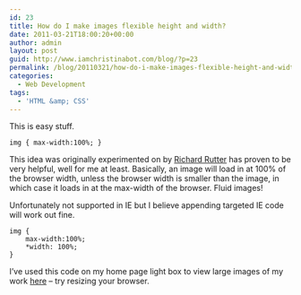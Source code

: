 ```yaml
---
id: 23
title: How do I make images flexible height and width?
date: 2011-03-21T18:00:20+00:00
author: admin
layout: post
guid: http://www.iamchristinabot.com/blog/?p=23
permalink: /blog/20110321/how-do-i-make-images-flexible-height-and-width/
categories:
  - Web Development
tags:
  - 'HTML &amp; CSS'
---
```

This is easy stuff.

    img { max-width:100%; }

This idea was originally experimented on by [Richard Rutter](http://clagnut.com/sandbox/imagetest3/) has proven to be very helpful, well for me at least. Basically, an image will load in at 100% of the browser width, unless the browser width is smaller than the image, in which case it loads in at the max-width of the browser. Fluid images!

Unfortunately not supported in IE but I believe appending targeted IE code will work out fine.

    img {
        max-width:100%;
        *width: 100%;
    }

I&#8217;ve used this code on my home page light box to view large images of my work [here](http://iamchristinabot.com) &#8211; try resizing your browser.
